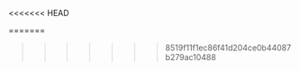 <<<<<<< HEAD
<script>
  // تحديث إعدادات API للاتصال بالخادم الخلفي
  const API_BASE_URL = "http://localhost:3000/api";
  const COMMITTEE_PASSWORD = "loadcommittee2025";

  // باقي الكود يبقى كما هو مع تغيير BASE_URL إلى API_BASE_URL في الـ fetch
</script>
=======
<script>
  // تحديث إعدادات API للاتصال بالخادم الخلفي
  const API_BASE_URL = "http://localhost:3000/api";
  const COMMITTEE_PASSWORD = "loadcommittee2025";

  // باقي الكود يبقى كما هو مع تغيير BASE_URL إلى API_BASE_URL في الـ fetch
</script>
>>>>>>> 8519f11f1ec86f41d204ce0b44087b279ac10488
